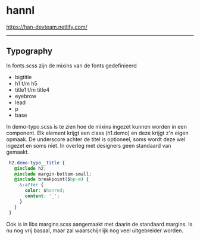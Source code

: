 ﻿# hannl

https://han-devteam.netlify.com/

---

## Typography

In fonts.scss zijn de mixins van de fonts gedefinieerd
- bigtitle
- h1 t/m h5
- title1 t/m title4
- eyebrow
- lead
- p
- base

In demo-typo.scss is te zien hoe de mixins ingezet kunnen worden in een component. Elk element krijgt een class (h1.demo) en deze krijgt z'n eigen opmaak. De underscore achter de titel is optioneel, soms wordt deze wel ingezet en soms niet. In overleg met designers geen standaard van gemaakt.

```css
 h2.demo-typo__title {
   @include h2;
   @include margin-bottom-small;
   @include breakpoint($bp-m) {
     &:after {
       color: $hanred;
       content: '_';
     }
   }
 }
```

Ook is in libs margins.scss aangemaakt met daarin de standaard margins. Is nu nog vrij basaal, maar zal waarschijnlijk nog veel uitgebreider worden.

